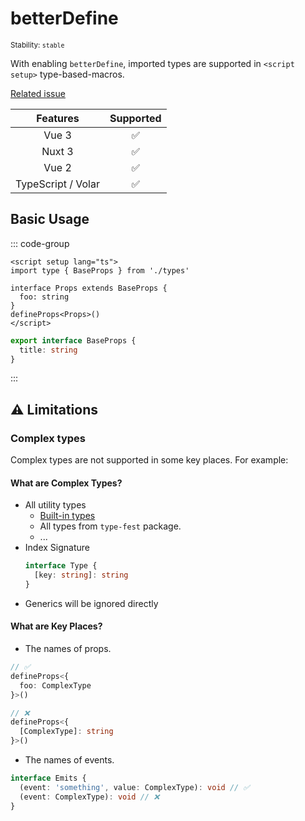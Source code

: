 # betterDefine

<small>Stability: <code class="!text-green-600">stable</code></small>

With enabling `betterDefine`, imported types are supported in `<script setup>` type-based-macros.

[Related issue](https://github.com/vuejs/core/issues/4294)

|      Features      |     Supported      |
| :----------------: | :----------------: |
|       Vue 3        | :white_check_mark: |
|       Nuxt 3       | :white_check_mark: |
|       Vue 2        | :white_check_mark: |
| TypeScript / Volar | :white_check_mark: |

## Basic Usage

::: code-group

```vue [App.vue]
<script setup lang="ts">
import type { BaseProps } from './types'

interface Props extends BaseProps {
  foo: string
}
defineProps<Props>()
</script>
```

```ts [types.ts]
export interface BaseProps {
  title: string
}
```

:::

## ⚠️ Limitations

### Complex types

Complex types are not supported in some key places. For example:

#### What are Complex Types?

- All utility types
  - [Built-in types](https://www.typescriptlang.org/docs/handbook/utility-types.html)
  - All types from `type-fest` package.
  - ...
- Index Signature
  ```ts
  interface Type {
    [key: string]: string
  }
  ```
- Generics will be ignored directly

#### What are Key Places?

- The names of props.

```ts
// ✅
defineProps<{
  foo: ComplexType
}>()

// ❌
defineProps<{
  [ComplexType]: string
}>()
```

- The names of events.

```ts
interface Emits {
  (event: 'something', value: ComplexType): void // ✅
  (event: ComplexType): void // ❌
}
```
